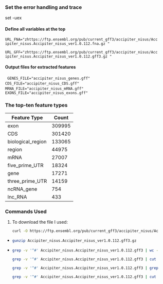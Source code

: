 



### Set the error handling and trace
set -uex

#### Define all variables at the top


``` URL_FNA="zhttps://ftp.ensembl.org/pub/current_gff3/accipiter_nisus/Accipiter_nisus.Accipiter_nisus_ver1.0.112.fna.gz " ```

``` URL_GFF="zhttps://ftp.ensembl.org/pub/current_gff3/accipiter_nisus/Accipiter_nisus.Accipiter_nisus_ver1.0.112.gff3.gz " ```


#### Output files for extracted features
``` GENES_FILE="accipiter_nisus_genes.gff"``` 
``` CDS_FILE="accipiter_nisus_CDS.gff"``` 
``` MRNA_FILE="accipiter_nisus_mRNA.gff"``` 
``` EXONS_FILE="accipiter_nisus_exons.gff"``` 

 ### The top-ten feature types 
| Feature Type          | Count   |
|-----------------------|---------|
| exon                  | 309995  |
| CDS                   | 301420  |
| biological_region     | 133065  |
| region                | 44975   |
| mRNA                  | 27007   |
| five_prime_UTR        | 18324   |
| gene                  | 17271   |
| three_prime_UTR       | 14159   |
| ncRNA_gene            | 754     |
| lnc_RNA               | 433     |


### Commands Used

1. To download the file I used:
   ```bash
   curl -O https://ftp.ensembl.org/pub/current_gff3/accipiter_nisus/Accipiter_nisus.Accipiter_nisus_ver1.0.112.gff3.gz 

- 
  ```bash
  gunzip Accipiter_nisus.Accipiter_nisus_ver1.0.112.gff3.gz
  ```

-
  ```bash
  grep -v '^#' Accipiter_nisus.Accipiter_nisus_ver1.0.112.gff3 | wc -l
  ``` 
 
  ```bash
  grep -v '^#' Accipiter_nisus.Accipiter_nisus_ver1.0.112.gff3 | cut -f1 | sort | uniq | wc -l
  ```

  ```bash
  grep -v '^#' Accipiter_nisus.Accipiter_nisus_ver1.0.112.gff3 | grep -c 'gene'
  ```

  ```bash
  grep -v '^#' Accipiter_nisus.Accipiter_nisus_ver1.0.112.gff3 | cut -f3 | sort | uniq -c | sort -nr | head -n 10
  ```
